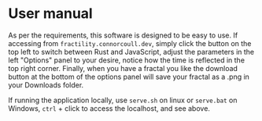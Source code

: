 # User manual 

As per the requirements, this software is designed to be easy to use. If accessing from `fractility.connorcoull.dev`, simply click the button on the top left to switch between Rust and JavaScript, adjust the parameters in the left "Options" panel to your desire, notice how the time is reflected in the top right corner. Finally, when you have a fractal you like the download button at the bottom of the options panel will save your fractal as a .png in your Downloads folder.

If running the application locally, use `serve.sh` on linux or `serve.bat` on Windows, `ctrl` + click to access the localhost, and see above.
